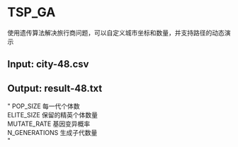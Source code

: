 # TSP_GA
使用遗传算法解决旅行商问题，可以自定义城市坐标和数量，并支持路径的动态演示

## Input: city-48.csv
## Output: result-48.txt
"
POP_SIZE                  每一代个体数  
ELITE_SIZE                保留的精英个体数量  
MUTATE_RATE               基因变异概率  
N_GENERATIONS             生成子代数量  
"
